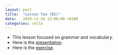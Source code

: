 ```yaml
---
layout: post
title:  "Lesson Two (B2)"
date:   2020-11-26 12:00:00 +0100
categories: celta
---
```


- This lesson focused on grammar and vocabulary. 
- Here is the [presentation](assets/lesson-02-b2-pres-ultan.pdf).
- Here is the [exercise](assets/lesson-02-b2-doc-ultan.pdf).

